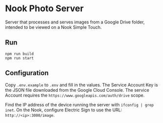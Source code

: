 # Nook Photo Server

Server that processes and serves images from a Google Drive folder, intended to be viewed on a Nook Simple Touch.

## Run

```
npm run build
npm run start
```

## Configuration

Copy `.env.example` to `.env` and fill in the values. The Service Account Key is the JSON file downloaded from the Google Cloud Console. The service Account requires the `https://www.googleapis.com/auth/drive` scope.

Find the IP address of the device running the server with `ifconfig | grep inet`. On the Nook, configure Electric Sign to use the URL: `http://<ip>:3000/image`.
